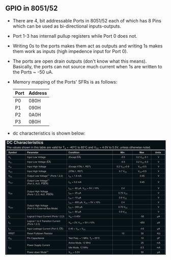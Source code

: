 ## GPIO in 8051/52

- There are 4, bit addressable Ports in 8051/52 each of which has 8 Pins which
  can be used as bi-directional inputs-outputs.

- Port 1-3 has internall pullup registers while Port 0 does not.

- Writing 0s to the ports makes them act as outputs and writing 1s makes them
work as inputs (high impedence input for Port 0).

- The ports are open drain outputs (don't know what this means). Basically, the
ports can not source much current when 1s are written to the Ports ~ -50 uA.

- Memory mapping of the Ports' SFRs is as follows:

    | Port | Address |
    |------|---------|
    | P0   | 080H    |
    | P1   | 090H    |
    | P2   | 0A0H    |
    | P3   | 0B0H    |

- dc characteristics is shown below:

![dc-characteristics](dc-characteristics.jpeg)
